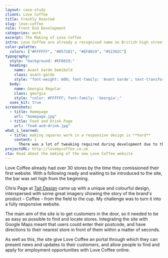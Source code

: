 ```yaml
---
layout: case-study
client: Love Coffee
title: Freshly Roasted
slug: love-coffee
role: Front End Development
categories: work
excerpt: The Making of Love Coffee
intro: Love Coffee are already a recognised name on British high streets. I helped them launch their brand onto the web.
color-palette:
  colors: ["#FFFFFF", "#057281", "#EF8019", "#52302C"]
typography:
  style: "background: #EF8019;"
  heading:
    name: Avant Garde Demibold
    class: avant-garde
    style: "font-weight: 600; font-family: 'Avant Garde'; text-transform: uppercase; color: #FFFFFF;"
  body:
    name: Georgia Regular
    class: georgia
    style: "color: #FFFFFF; font-family: 'Georgia';"
  uses_kit: true
screenshots:
  - title: Homepage
    url: "homepage.jpg"
  - title: Food and Drink Page
    url: "food-and-drink.jpg"
what_i_learned:
  - title: making squares work in a responsive design is **hard**
    content: |
      There was a lot of tweaking required during development due to the fixed vertical constraints within the design, but the end result made this extra effort worthwhile.
projectURL: http://lovemycoffee.co.uk
cta: Read about the making of the new Love Coffee website
---
```


Love Coffee already had over 30 stores by the time they comissioned their first website. With a following ready and waiting to be introduced to the site, the bar was set high from the beginning.

Chris Page at [Tait Design](http://taitdesign.co.uk) came up with a unique and colourful design, interspersed with some great imagery showing the story of the brand's product - Coffee - from the field to the cup. My challenge was to turn it into a fully responsive website.

The main aim of the site is to get customers in the door, so it needed to be as easy as possible to find and locate stores. Integrating the site with Google Maps meant that users could enter their postcode, and have directions to their nearest store in front of them within a matter of seconds.

As well as this, the site give Love Coffee an portal through which they can present news and updates to their customers, and allow people to find and apply for employment opportunities with Love Coffee online.